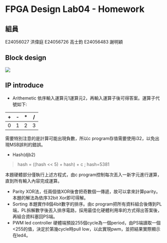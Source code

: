 # FPGA Design Lab04 - Homework
## 組員
E24056027 洪偉庭
E24056726 高士鈞
E24056483 謝明穎
## Block design
![](https://i.imgur.com/L9wp9pD.png)
## IP introduce
* Arithemetic
依序輸入運算元1運算元2，再輸入運算子後可得答案。運算子代號如下:

| +   | -   | *   | /   |
| --- | --- | --- | --- |
| 0   | 1   | 2   | 3   |
需要特別注意的是計算可能出現負數，所以c program存值需要使用i32，以免出現MSB誤判的錯誤。
* Hash(djb2)
> hash = ((hash << 5) + hash) + c ; hash=5381

本題硬體部分僅執行上述方程式，由c program控制每次丟入一新字元進行運算，直到所有輸入內容完成運算。
* Parity
XOR法，任兩個值XOR後會把奇數個一傳遞，故可以拿來計算parity。本題的解法為依序32bit Xor即可得解。
* Sorting
本題實作8個4bit數字的排序。由c program把所有資料組合後傳到PL端，PL拆解數字後丟入排序電路，採用最佳化硬體利用率的方式得出答案後，再組合資料塞回PS端。
* PWM led controller
硬體端預設255個cycle為一個period，由PS端讀取一個<255的值，決定於第幾cycle時pull low，以此實現pwm，並把結果實際顯示在led4。